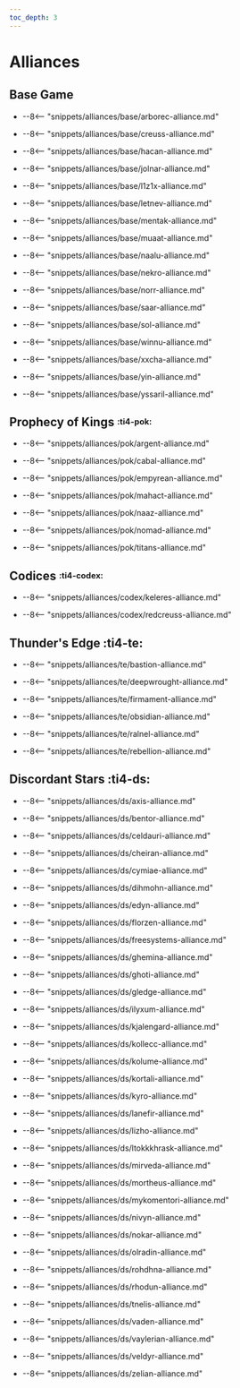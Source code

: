 ```yaml
---
toc_depth: 3
---
```


# Alliances

## Base Game

<div class="grid cards" markdown>
<div class="grid cards" markdown>

-   
    --8<-- "snippets/alliances/base/arborec-alliance.md"

</div>
<div class="grid cards" markdown>

-   
    --8<-- "snippets/alliances/base/creuss-alliance.md"

</div>
<div class="grid cards" markdown>

-   
    --8<-- "snippets/alliances/base/hacan-alliance.md"

</div>
<div class="grid cards" markdown>

-   
    --8<-- "snippets/alliances/base/jolnar-alliance.md"

</div>
<div class="grid cards" markdown>

-   
    --8<-- "snippets/alliances/base/l1z1x-alliance.md"

</div>
<div class="grid cards" markdown>

-   
    --8<-- "snippets/alliances/base/letnev-alliance.md"

</div>
<div class="grid cards" markdown>

-   
    --8<-- "snippets/alliances/base/mentak-alliance.md"

</div>
<div class="grid cards" markdown>

-   
    --8<-- "snippets/alliances/base/muaat-alliance.md"

</div>
<div class="grid cards" markdown>

-   
    --8<-- "snippets/alliances/base/naalu-alliance.md"

</div>
<div class="grid cards" markdown>

-   
    --8<-- "snippets/alliances/base/nekro-alliance.md"

</div>
<div class="grid cards" markdown>

-   
    --8<-- "snippets/alliances/base/norr-alliance.md"

</div>
<div class="grid cards" markdown>

-   
    --8<-- "snippets/alliances/base/saar-alliance.md"

</div>
<div class="grid cards" markdown>

-   
    --8<-- "snippets/alliances/base/sol-alliance.md"

</div>
<div class="grid cards" markdown>

-   
    --8<-- "snippets/alliances/base/winnu-alliance.md"

</div>
<div class="grid cards" markdown>

-   
    --8<-- "snippets/alliances/base/xxcha-alliance.md"

</div>
<div class="grid cards" markdown>

-   
    --8<-- "snippets/alliances/base/yin-alliance.md"

</div>
<div class="grid cards" markdown>

-   
    --8<-- "snippets/alliances/base/yssaril-alliance.md"

</div>
</div>

## Prophecy of Kings <sup><sub>:ti4-pok:</sub></sup>

<div class="grid cards" markdown>
<div class="grid cards" markdown>

-   
    --8<-- "snippets/alliances/pok/argent-alliance.md"

</div>
<div class="grid cards" markdown>

-   
    --8<-- "snippets/alliances/pok/cabal-alliance.md"

</div>
<div class="grid cards" markdown>

-   
    --8<-- "snippets/alliances/pok/empyrean-alliance.md"

</div>
<div class="grid cards" markdown>

-   
    --8<-- "snippets/alliances/pok/mahact-alliance.md"

</div>
<div class="grid cards" markdown>

-   
    --8<-- "snippets/alliances/pok/naaz-alliance.md"

</div>
<div class="grid cards" markdown>

-   
    --8<-- "snippets/alliances/pok/nomad-alliance.md"

</div>
<div class="grid cards" markdown>

-   
    --8<-- "snippets/alliances/pok/titans-alliance.md"

</div>
</div>

## Codices <sup><sub>:ti4-codex:</sub></sup>

<div class="grid cards" markdown>
<div class="grid cards" markdown>

-   
    --8<-- "snippets/alliances/codex/keleres-alliance.md"

</div>
<div class="grid cards" markdown>

-   
    --8<-- "snippets/alliances/codex/redcreuss-alliance.md"

</div>
</div>

## Thunder's Edge :ti4-te:

<div class="grid cards" markdown>
<div class="grid cards" markdown>

-   
    --8<-- "snippets/alliances/te/bastion-alliance.md"

</div>
<div class="grid cards" markdown>

-   
    --8<-- "snippets/alliances/te/deepwrought-alliance.md"

</div>
<div class="grid cards" markdown>

-   
    --8<-- "snippets/alliances/te/firmament-alliance.md"

</div>
<div class="grid cards" markdown>

-   
    --8<-- "snippets/alliances/te/obsidian-alliance.md"

</div>
<div class="grid cards" markdown>

-   
    --8<-- "snippets/alliances/te/ralnel-alliance.md"

</div>
<div class="grid cards" markdown>

-   
    --8<-- "snippets/alliances/te/rebellion-alliance.md"

</div>
</div>

## Discordant Stars :ti4-ds:

<div class="grid cards" markdown>
<div class="grid cards" markdown>

-   
    --8<-- "snippets/alliances/ds/axis-alliance.md"

</div>
<div class="grid cards" markdown>

-   
    --8<-- "snippets/alliances/ds/bentor-alliance.md"

</div>
<div class="grid cards" markdown>

-   
    --8<-- "snippets/alliances/ds/celdauri-alliance.md"

</div>
<div class="grid cards" markdown>

-   
    --8<-- "snippets/alliances/ds/cheiran-alliance.md"

</div>
<div class="grid cards" markdown>

-   
    --8<-- "snippets/alliances/ds/cymiae-alliance.md"

</div>
<div class="grid cards" markdown>

-   
    --8<-- "snippets/alliances/ds/dihmohn-alliance.md"

</div>
<div class="grid cards" markdown>

-   
    --8<-- "snippets/alliances/ds/edyn-alliance.md"

</div>
<div class="grid cards" markdown>

-   
    --8<-- "snippets/alliances/ds/florzen-alliance.md"

</div>
<div class="grid cards" markdown>

-   
    --8<-- "snippets/alliances/ds/freesystems-alliance.md"

</div>
<div class="grid cards" markdown>

-   
    --8<-- "snippets/alliances/ds/ghemina-alliance.md"

</div>
<div class="grid cards" markdown>

-   
    --8<-- "snippets/alliances/ds/ghoti-alliance.md"

</div>
<div class="grid cards" markdown>

-   
    --8<-- "snippets/alliances/ds/gledge-alliance.md"

</div>
<div class="grid cards" markdown>

-   
    --8<-- "snippets/alliances/ds/ilyxum-alliance.md"

</div>
<div class="grid cards" markdown>

-   
    --8<-- "snippets/alliances/ds/kjalengard-alliance.md"

</div>
<div class="grid cards" markdown>

-   
    --8<-- "snippets/alliances/ds/kollecc-alliance.md"

</div>
<div class="grid cards" markdown>

-   
    --8<-- "snippets/alliances/ds/kolume-alliance.md"

</div>
<div class="grid cards" markdown>

-   
    --8<-- "snippets/alliances/ds/kortali-alliance.md"

</div>
<div class="grid cards" markdown>

-   
    --8<-- "snippets/alliances/ds/kyro-alliance.md"

</div>
<div class="grid cards" markdown>

-   
    --8<-- "snippets/alliances/ds/lanefir-alliance.md"

</div>
<div class="grid cards" markdown>

-   
    --8<-- "snippets/alliances/ds/lizho-alliance.md"

</div>
<div class="grid cards" markdown>

-   
    --8<-- "snippets/alliances/ds/ltokkkhrask-alliance.md"

</div>
<div class="grid cards" markdown>

-   
    --8<-- "snippets/alliances/ds/mirveda-alliance.md"

</div>
<div class="grid cards" markdown>

-   
    --8<-- "snippets/alliances/ds/mortheus-alliance.md"

</div>
<div class="grid cards" markdown>

-   
    --8<-- "snippets/alliances/ds/mykomentori-alliance.md"

</div>
<div class="grid cards" markdown>

-   
    --8<-- "snippets/alliances/ds/nivyn-alliance.md"

</div>
<div class="grid cards" markdown>

-   
    --8<-- "snippets/alliances/ds/nokar-alliance.md"

</div>
<div class="grid cards" markdown>

-   
    --8<-- "snippets/alliances/ds/olradin-alliance.md"

</div>
<div class="grid cards" markdown>

-   
    --8<-- "snippets/alliances/ds/rohdhna-alliance.md"

</div>
<div class="grid cards" markdown>

-   
    --8<-- "snippets/alliances/ds/rhodun-alliance.md"

</div>
<div class="grid cards" markdown>

-   
    --8<-- "snippets/alliances/ds/tnelis-alliance.md"

</div>
<div class="grid cards" markdown>

-   
    --8<-- "snippets/alliances/ds/vaden-alliance.md"

</div>
<div class="grid cards" markdown>

-   
    --8<-- "snippets/alliances/ds/vaylerian-alliance.md"

</div>
<div class="grid cards" markdown>

-   
    --8<-- "snippets/alliances/ds/veldyr-alliance.md"

</div>
<div class="grid cards" markdown>

-   
    --8<-- "snippets/alliances/ds/zelian-alliance.md"

</div>
</div>
